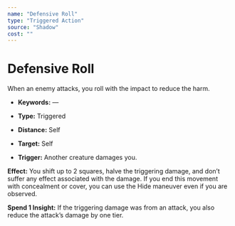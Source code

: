```yaml
---
name: "Defensive Roll"
type: "Triggered Action"
source: "Shadow"
cost: ""
---
```


# Defensive Roll

When an enemy attacks, you roll with the impact to reduce the harm.


- **Keywords:** —

- **Type:** Triggered

- **Distance:** Self

- **Target:** Self

- **Trigger:** Another creature damages you.

**Effect:** You shift up to 2 squares, halve the triggering damage, and don’t suffer any effect associated with the damage. If you end this movement with concealment or cover, you can use the Hide maneuver even if you are observed.

**Spend 1 Insight:** If the triggering damage was from an attack, you also reduce the attack’s damage by one tier.
